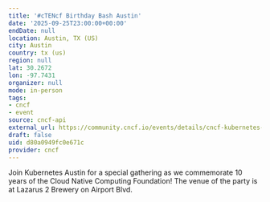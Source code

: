 ```yaml
---
title: '#cTENcf Birthday Bash Austin'
date: '2025-09-25T23:00:00+00:00'
endDate: null
location: Austin, TX (US)
city: Austin
country: tx (us)
region: null
lat: 30.2672
lon: -97.7431
organizer: null
mode: in-person
tags:
- cncf
- event
source: cncf-api
external_url: https://community.cncf.io/events/details/cncf-kubernetes-austin-presents-ctencf-birthday-bash-austin/
draft: false
uid: d80a0949fc0e671c
provider: cncf
---
```

Join Kubernetes Austin for a special gathering as we commemorate 10 years of the Cloud Native Computing Foundation!
The venue of the party is at Lazarus 2 Brewery on Airport Blvd.
